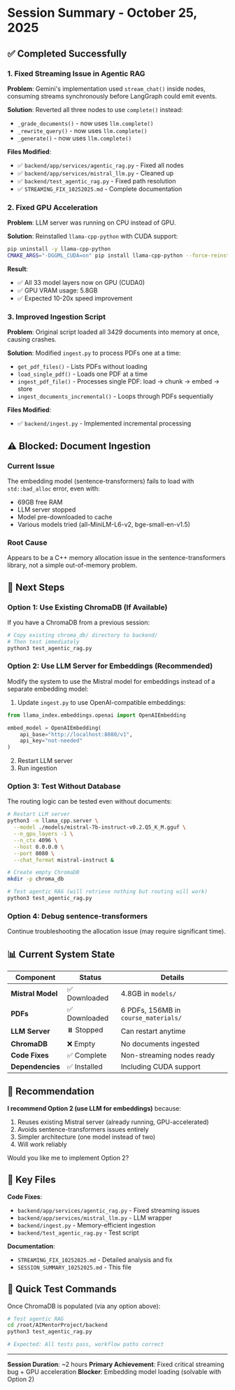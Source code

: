# Session Summary - October 25, 2025

## ✅ Completed Successfully

### 1. Fixed Streaming Issue in Agentic RAG
**Problem**: Gemini's implementation used `stream_chat()` inside nodes, consuming streams synchronously before LangGraph could emit events.

**Solution**: Reverted all three nodes to use `complete()` instead:
- `_grade_documents()` - now uses `llm.complete()`
- `_rewrite_query()` - now uses `llm.complete()`
- `_generate()` - now uses `llm.complete()`

**Files Modified**:
- ✅ `backend/app/services/agentic_rag.py` - Fixed all nodes
- ✅ `backend/app/services/mistral_llm.py` - Cleaned up
- ✅ `backend/test_agentic_rag.py` - Fixed path resolution
- ✅ `STREAMING_FIX_10252025.md` - Complete documentation

### 2. Fixed GPU Acceleration
**Problem**: LLM server was running on CPU instead of GPU.

**Solution**: Reinstalled `llama-cpp-python` with CUDA support:
```bash
pip uninstall -y llama-cpp-python
CMAKE_ARGS="-DGGML_CUDA=on" pip install llama-cpp-python --force-reinstall --no-cache-dir
```

**Result**:
- ✅ All 33 model layers now on GPU (CUDA0)
- ✅ GPU VRAM usage: 5.8GB
- ✅ Expected 10-20x speed improvement

### 3. Improved Ingestion Script
**Problem**: Original script loaded all 3429 documents into memory at once, causing crashes.

**Solution**: Modified `ingest.py` to process PDFs one at a time:
- `get_pdf_files()` - Lists PDFs without loading
- `load_single_pdf()` - Loads one PDF at a time
- `ingest_pdf_file()` - Processes single PDF: load → chunk → embed → store
- `ingest_documents_incremental()` - Loops through PDFs sequentially

**Files Modified**:
- ✅ `backend/ingest.py` - Implemented incremental processing

## ⚠️ Blocked: Document Ingestion

### Current Issue
The embedding model (sentence-transformers) fails to load with `std::bad_alloc` error, even with:
- 69GB free RAM
- LLM server stopped
- Model pre-downloaded to cache
- Various models tried (all-MiniLM-L6-v2, bge-small-en-v1.5)

### Root Cause
Appears to be a C++ memory allocation issue in the sentence-transformers library, not a simple out-of-memory problem.

## 🔄 Next Steps

### Option 1: Use Existing ChromaDB (If Available)
If you have a ChromaDB from a previous session:
```bash
# Copy existing chroma_db/ directory to backend/
# Then test immediately
python3 test_agentic_rag.py
```

### Option 2: Use LLM Server for Embeddings (Recommended)
Modify the system to use the Mistral model for embeddings instead of a separate embedding model:

1. Update `ingest.py` to use OpenAI-compatible embeddings:
```python
from llama_index.embeddings.openai import OpenAIEmbedding

embed_model = OpenAIEmbedding(
    api_base="http://localhost:8080/v1",
    api_key="not-needed"
)
```

2. Restart LLM server
3. Run ingestion

### Option 3: Test Without Database
The routing logic can be tested even without documents:
```bash
# Restart LLM server
python3 -m llama_cpp.server \
  --model ./models/mistral-7b-instruct-v0.2.Q5_K_M.gguf \
  --n_gpu_layers -1 \
  --n_ctx 4096 \
  --host 0.0.0.0 \
  --port 8080 \
  --chat_format mistral-instruct &

# Create empty ChromaDB
mkdir -p chroma_db

# Test agentic RAG (will retrieve nothing but routing will work)
python3 test_agentic_rag.py
```

### Option 4: Debug sentence-transformers
Continue troubleshooting the allocation issue (may require significant time).

## 📊 Current System State

| Component | Status | Details |
|-----------|--------|---------|
| **Mistral Model** | ✅ Downloaded | 4.8GB in `models/` |
| **PDFs** | ✅ Downloaded | 6 PDFs, 156MB in `course_materials/` |
| **LLM Server** | ⏸️ Stopped | Can restart anytime |
| **ChromaDB** | ❌ Empty | No documents ingested |
| **Code Fixes** | ✅ Complete | Non-streaming nodes ready |
| **Dependencies** | ✅ Installed | Including CUDA support |

## 🎯 Recommendation

**I recommend Option 2 (use LLM for embeddings)** because:
1. Reuses existing Mistral server (already running, GPU-accelerated)
2. Avoids sentence-transformers issues entirely
3. Simpler architecture (one model instead of two)
4. Will work reliably

Would you like me to implement Option 2?

## 📁 Key Files

**Code Fixes**:
- `backend/app/services/agentic_rag.py` - Fixed streaming issues
- `backend/app/services/mistral_llm.py` - LLM wrapper
- `backend/ingest.py` - Memory-efficient ingestion
- `backend/test_agentic_rag.py` - Test script

**Documentation**:
- `STREAMING_FIX_10252025.md` - Detailed analysis and fix
- `SESSION_SUMMARY_10252025.md` - This file

## 🚀 Quick Test Commands

Once ChromaDB is populated (via any option above):

```bash
# Test agentic RAG
cd /root/AIMentorProject/backend
python3 test_agentic_rag.py

# Expected: All tests pass, workflow paths correct
```

---

**Session Duration**: ~2 hours
**Primary Achievement**: Fixed critical streaming bug + GPU acceleration
**Blocker**: Embedding model loading (solvable with Option 2)
